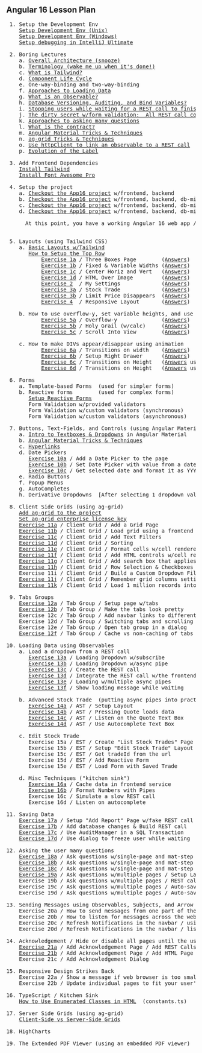 Angular 16 Lesson Plan
-----------------------

<pre>
 1. Setup the Development Env
    <a href="https://docs.google.com/document/d/1-vutLIaIN0A3WDm0P4gf9yFRLNyVVX8s2RZLWrbdT-o/edit" title="Setup Development Env (Unix)">Setup Development Env (Unix)</a>
    <a href="https://docs.google.com/document/d/1-vutLIaIN0A3WDm0P4gf9yFRLNyVVX8s2RZLWrbdT-o/edit" title="Setup Development Env (Windows)">Setup Development Env (Windows)</a>
    <a href="./howToDebugExistingWebapp.txt" title="Setup debugging in IntelliJ Ultimate">Setup debugging in IntelliJ Ultimate</a>

 2. Boring Lectures
    a. <a href="./lectures/boring.lecture.overallArchitecture.txt"              title="Overall Architecture">Overall Architecture (snooze)</a>
    b. <a href="./lectures/boring.lecture.terminology.txt"                      title="Terminology">Terminology (wake me up when it's done!)</a>
    c. <a href="./lectures/boring.lecture.what.is.tailwind.txt"                 title="What is Tailwind?">What is Tailwind?</a>
    d. <a href="./lectures/boring.lecture.component.lifecycle.txt"              title="Component Life Cycle">Component Life Cycle</a>
    e. One-way-binding and two-way-binding
    f. <a href="./lectures/boring.lecture.approaches.loading.data.txt"          title="Approaches to Loading Data">Approaches to Loading Data</a>
    g. <a href="./lectures/boring.lecture.what.is.observable.txt"               title="What is an Observable">What is an Observable?</a>
    h. <a href="./lectures/boring.lecture.flyway.auditing.bind.variables.txt"   title="Database Versioning">Database Versioning, Auditing, and Bind Variables?</a>
    i. <a href="./lectures/boring.lectures.waiting.for.rest.calls.txt"          title="Holding the user hostage while waiting for a REST call">Stopping users while waiting for a REST call to finish</a>
    j. <a href="./lectures/boring.lecture.all-rest-calls-are-ambiguous.txt"     title="The dirty secret w/form validation:  All REST call contracts are ambiguous">The dirty secret w/form validation:  All REST call contracts are ambigous</a>
    k. <a href="./lectures/boring.lecture.approaches-asking-many-questions.txt" title="Approaches to asking many question">Approaches to asking many questions</a>
    l. <a href="./lectures/what.is.the.contract.txt"    title="What is the Contract?">What is the contract?</a>
    m. <a href="./lectures/boring.lecture.angular.tricks.and.techniques.txt"    title="Angular Material Tricks & Techniques">Angular Material Tricks & Techniques</a>
    n. <a href="./lectures/boring.lecture.ag-grid.tricks.and.techniques.txt"    title="Ag-grid Tricks & Techniques">ag-grid Tricks & Techniques</a>
    o. <a href="./lectures/boring.lecture.observable-linked-to-rest-call.txt"   title="Use httpClient to create observable">Use httpClient to link an observable to a REST call</a>
    p. <a href="lectures/boring.lecture.evolution.of.the.label.md"              title="Evolution of the label">Evolution of the Label</a>
    
 3. Add Frontend Dependencies
    <a href="./lesson03_installTailwind.txt"    title="Install Tailwind">Install Tailwind</a>
    <a href="./lesson04_installFontAwesome.txt" title="Install Font Awesome Pro">Install Font Awesome Pro</a>

 4. Setup the project
    a. <a href="https://github.com/traderres/angularApp16/tree/lesson5a/setup-navbar-using-angular-material" title="Checkout AngularApp16 lesson5a">Checkout the App16 project</a> w/frontend, backend
    b. <a href="https://github.com/traderres/angularApp16/tree/lesson6/add-database-and-es"                  title="Checkout AngularApp16 lesson6">Checkout the App16 project</a> w/frontend, backend, db-migrations, sync-service
    c. <a href="https://github.com/traderres/angularApp16/tree/lesson7/setup-navbar-using-tailwind"          title="Checkout AngularApp16 lesson7">Checkout the App16 project</a> w/frontend, backend, db-migrations, sync-service, navbar   
    d. <a href="https://github.com/traderres/angularApp16/tree/lesson8/add-grid"                             title="Checkout AngularApp16 lesson8">Checkout the App16 project</a> w/frontend, backend, db-migrations, sync-service, navbar, ag-grid   

      At this point, you have a working Angular 16 web app / you can start adding page views to it
    

 5. Layouts (using Tailwind CSS)
    a. <a href="./lectures/boring.lecture.basic.layouts.txt"               title="Basic Layouts w/Tailwind">Basic Layouts w/Tailwind</a>            
       <a href="./howToSetupTopRow.txt"                                    title="How to Setup the Top Row">How to Setup the Top Row</a>
           <a href="./exercises/exercise01a.question.txt"                  title="Exercise 1a">Exercise 1a</a> / Three Boxes Page        (<a href="./exercises/exercise01a.answers.txt"                  title="Answer to 1a">Answers</a>)
           <a href="./exercises/exercise01b.question.txt"                  title="Exercise 1b">Exercise 1b</a> / Fixed & Variable Widths (<a href="./exercises/exercise01b.answers.txt"                  title="Answer to 1b">Answers</a>)
           <a href="./exercises/exercise01c.registration-completed.question.txt"   title="Exercise 1c">Exercise 1c</a> / Center Horiz and Vert   (<a href="./exercises/exercise01c.registration-completed.answers.txt"     title="Answer to 1c">Answers</a>)
           <a href="./exercises/exercise01d.html-over-image.question.txt"    title="Exercise 1d">Exercise 1d</a> / HTML Over Image         (<a href="./exercises/exercise01d.html-over-image.answers.txt"          title="Answer to 1c">Answers</a>)
           <a href="./exercises/exercise02.my-settings.question.txt"       title="Exercise 2 ">Exercise 2</a>  / My Settings             (<a href="./exercises/exercise02.my-settings.answers.txt"       title="Answer to 2">Answers</a>)
           <a href="./exercises/exercise03a.stock-trade.question.txt"      title="Exercise 3a">Exercise 3a</a> / Stock Trade             (<a href="./exercises/exercise03a.stock-trade.answers.txt"      title="Answer to 3a">Answers</a>)
           <a href="./exercises/exercise03b.stock-trade.question.txt"      title="Exercise 3b">Exercise 3b</a> / Limit Price Disappears  (<a href="./exercises/exercise03b.stock-trade.answers.txt"      title="Answer to 3b">Answers</a>)
           <a href="./exercises/exercise04.responsive.layout.question.txt" title="Exercise 4 ">Exercise 4</a>  / Responsive Layout       (<a href="./exercises/exercise04.responsive.layout.answers.txt" title="Answer to 4">Answers</a>)

    b. How to use overflow-y, set variable heights, and use fixed divs
           <a href="./exercises/exercise05a.overflow-y.question.txt"       title="Exercise 5a">Exercise 5a</a> / Overflow-y              (<a href="./exercises/exercise05a.overflow-y.answers.txt"       title="Answer to 5a">Answers</a>)
           <a href="./exercises/exercise05b.holy-grail.question.txt"       title="Exercise 5b">Exercise 5b</a> / Holy Grail (w/calc)     (<a href="./exercises/exercise05b.holy-grail.answers.txt"       title="Answer to 5b">Answers</a>)
           <a href="./exercises/exercise05c.scroll-into-view.question.txt" title="Exercise 5c">Exercise 5c</a> / Scroll Into View        (<a href="./exercises/exercise05c.scroll-into-view.answers.txt" title="Answer to 5c">Answers</a>)

    c. How to make DIVs appear/disappear using animation
           <a href="./exercises/exercise06a.howToDoTransitionsOnWidth.question.txt"                  title="Exercise 6a">Exercise 6a</a> / Transitions on width    (<a href="./exercises/exercise06a.howToDoTransitionsOnWidth.answers.txt"                  title="Answer to 6a">Answers</a>)
           <a href="./exercises/exercise06b.right-side-slide-out-drawer.question.txt"                title="Exercise 6b">Exercise 6b</a> / Setup Right Drawer      (<a href="./exercises/exercise06b.right-side-slide-out-drawer.answers.txt"                title="Answer to 6b">Answers</a>)
           <a href="./exercises/exercise06c.howToDoTransitionsOnHeightUsingTemplateVar.question.txt" title="Exercise 6c">Exercise 6c</a> / Transitions on Height   (<a href="./exercises/exercise06c.howToDoTransitionsOnHeightUsingTemplateVar.answers.txt" title="Answer to 6c">Answers</a> using template variable)
           <a href="./exercises/exercise06d.howToDoTransitionsOnHeightUsingTailwind.question.txt"    title="Exercise 6d">Exercise 6d</a> / Transitions on Height   (<a href="./exercises/exercise06d.howToDoTransitionsOnHeightUsingTailwind.answers.txt"    title="Answer to 6d">Answers</a> using pure tailwind approach)
  
 6. Forms
    a. Template-based Forms  (used for simpler forms)
    b. Reactive forms        (used for complex forms)
       <a href="./howToSetupReactiveForm.txt" title="Setup Reactive Forms">Setup Reactive Forms</a>
       Form Validation w/provided validators
       Form Validation w/custom validators (synchronous)
       Form Validation w/custom validators (asynchronous)

 7. Buttons, Text-Fields, and Controls (using Angular Material)
    a. <a href="./lectures/boring.lecture.dropdowns.and.textboxes.txt"       title="Intro to Textboxes & Dropdowns">Intro to Textboxes & Dropdowns</a> in Angular Material
    b. <a href="./lectures/boring.lecture.angular.tricks.and.techniques.txt" title="Angular Material Tricks">Angular Material Tricks & Techniques</a>
    c. <a href="./howToAddHyperlinks.txt" title="Hyperlinks">Hyperlinks</a>
    d. Date Pickers
       <a href="./exercises/exercise10a.add-date-picker.question.txt"                    title="Exercise 10a">Exercise 10a</a> / Add a Date Picker to the page                  (<a href="./exercises/exercise10a.add-date-picker.answers.txt"                      title="Exercise 10a">Answers</a>)
       <a href="./exercises/exercise10b.set-datepicker-using-date-string.question.txt"   title="Exercise 10b">Exercise 10b</a> / Set Date Picker with value from a date string  (<a href="./exercises/exercise10b.set-datepicker-using-date-string.answers.txt"     title="Exercise 10b">Answers</a>)
       <a href="./exercises/exercise10c.get-datepicker-value-and-format-it.question.txt" title="Exercise 10c">Exercise 10c</a> / Get selected date and format it as YYYY-MM-DD  (<a href="./exercises/exercise10c.get-datepicker-value-and-format-it.answers.txt"   title="Exercise 10c">Answers</a>)
    e. Radio Buttons
    f. Popup Menus
    g. AutoCompletes
    h. Derivative Dropdowns  [After selecting 1 dropdown value, change a 2nd dropdown's options]
    
 8. Client Side Grids (using ag-grid)
    <a href="./ag-grid.add-to-project.txt"   title="Add ag-grid to the project">Add ag-grid to the project</a>
    <a href="./ag-grid.set-license-key.txt"  title="Set ag-grid license key">Set ag-grid enterprise license key</a>
    <a href="./exercises/exercise11a.client-grid-add-grid-page.question.md"                title="Exercise 11a">Exercise 11a</a> / Client Grid / Add a Grid Page                     (<a href="./exercises/exercise11a.client-grid-add-grid-page.answers.md"       title="Exercise 11a">Answers</a>)
    <a href="./exercises/exercise11b.client-grid-load-using-service.question.md"           title="Exercise 11b">Exercise 11b</a> / Client Grid / Load grid using a frontend service  (<a href="./exercises/exercise11b.client-grid-load-using-service.answers.md"  title="Exercise 11b">Answers</a>)
    <a href="./exercises/exercise11c.client-grid-add-text-filters.question.md"             title="Exercise 11c">Exercise 11c</a> / Client Grid / Add Text Filters                    (<a href="./exercises/exercise11c.client-grid-add-text-filters.answers.md"    title="Exercise 11c">Answers</a>)
    <a href="./exercises/exercise11d.client-grid-sorting.question.md"                      title="Exercise 11d">Exercise 11d</a> / Client Grid / Sorting                             (<a href="./exercises/exercise11d.client-grid-sorting.answers.md"             title="Exercise 11d">Answers</a>)
    <a href="./exercises/exercise11e.client-grid-cell-renderers.question.md"               title="Exercise 11e">Exercise 11e</a> / Client Grid / Format cells w/cell renderers       (<a href="./exercises/exercise11e.client-grid-cell-renderers.answers.md"      title="Exercise 11e">Answers</a>)
    <a href="./exercises/exercise11f.client-grid-with-html-controls.question.md"           title="Exercise 11f">Exercise 11f</a> / Client Grid / Add HTML controls w/cell renderers  (<a href="./exercises/exercise11f.client-grid-with-html-controls.answers.md"  title="Exercise 11f">Answers</a>)
    <a href="./exercises/exercise11g.client-grid-search-box-applies-filters.question.md"   title="Exercise 11g">Exercise 11g</a> / Client Grid / Add search box that applies filters (<a href="./exercises/exercise11g.client-grid-search-box-applies-filters.answers.md"  title="Exercise 11g">Answers</a>)
    <a href="./exercises/exercise11h.client-grid-row-selection.question.md"                title="Exercise 11h">Exercise 11h</a> / Client Grid / Row Selection & Checkboxes          (<a href="./exercises/exercise11h.client-grid-row-selection.answers.md"  title="Exercise 11h">Answers</a>)
    Exercise 11i / Client Grid / Build a Custom Dropdown Filter  
    <a href="./exercises/exercise11j.client-grid-remembers-settings.question.md"           title="Exercise 11j">Exercise 11j</a> / Client Grid / Remember grid columns settings      (<a href="./exercises/exercise11j.client-grid-remembers-settings.answers.md"  title="Exercise 11j">Answers</a>)
    <a href="./exercises/exercise11k.client-grid-with-one-million-records.question.md"     title="Exercise 11k">Exercise 11k</a> / Client Grid / Load 1 million records into it      (<a href="./exercises/exercise11k.client-grid-with-one-million-records.answers.md"  title="Exercise 11k">Answers</a>)

 9. Tabs Groups
    <a href="./exercises/exercise12a.setup-tab-group.question.txt" title="Exercise 12a">Exercise 12a</a> / Tab Group / Setup page w/tabs                     (<a href="./exercises/exercise12a.setup-tab-group.answers.txt"   title="Exercise 12a">Answers</a>)
    <a href="./exercises/exercise12b.make-tabs-pretty.question.md" title="Exercise 12b">Exercise 12b</a> / Tab Group / Make the tabs look pretty             (<a href="./exercises/exercise12b.make-tabs-pretty.answers.md"   title="Exercise 12b">Answers</a>)
    Exercise 12c / Tab Group / Add navbar links to different tabs
    Exercise 12d / Tab Group / Switching tabs and scrolling down
    Exercise 12e / Tab Group / Open tab group in a dialog
    <a href="./exercises/exercise12f.tab-caching.question.txt" title="Exercise 12f">Exercise 12f</a> / Tab Group / Cache vs non-caching of tabs          (<a href="./exercises/exercise12f.tab-caching.answers.txt"   title="Exercise 12f">Answers</a>)

10. Loading Data using Observables
    a. Load a dropdown from a REST call
       <a href="./exercises/exercise13a.load-dropdown-with-subscribe.question.txt"      title="Exercise 13a">Exercise 13a</a> / Loading Dropdown w/subscribe                   (<a href="./exercises/exercise13a.load-dropdown-with-subscribe.answers.txt"      title="Answer to 13a">Answers</a>)
       <a href="./exercises/exercise13b.load-dropdown-with-async-pipe.question.txt"     title="Exercise 13b">Exercise 13b</a> / Loading Dropdown w/async pipe                  (<a href="./exercises/exercise13b.load-dropdown-with-async-pipe.answers.txt"     title="Answer to 13b">Answers</a>)
       <a href="./exercises/exercise13c.add-rest-call-to-get-priorities.question.txt"   title="Exercise 13c">Exercise 13c</a> / Create the REST call                           (<a href="./exercises/exercise13c.add-rest-call-to-get-priorities.answers.txt"   title="Answer to 13c">Answers</a>)
       <a href="./exercises/exercise13d.integrate-rest-call-with-frontend.question.txt" title="Exercise 13d">Exercise 13d</a> / Integrate the REST call w/the frontend         (<a href="./exercises/exercise13d.integrate-rest-call-with-frontend.answers.txt" title="Answer to 13d">Answers</a>)
       <a href="./exercises/exercise13e.multiple-async-pipes.question.txt"              title="Exercise 13e">Exercise 13e</a> / Loading w/multiple async pipes                 (<a href="./exercises/exercise13e.multiple-async-pipes.answers.txt"              title="Answer to 13e">Answers</a>)
       <a href="./exercises/exercise13f.show-loading-message.question.txt"              title="Exercise 13f">Exercise 13f</a> / Show loading message while waiting             (<a href="./exercises/exercise13f.show-loading-message.answers.txt"              title="Answer to 13f">Answers</a>)

    b. Advanced Stock Trade  (putting async pipes into practice)
       <a href="./exercises/exercise14a.advanced-stock-trade.layout.question.txt"              title="Exercise 14a">Exercise 14a</a> / AST / Setup Layout                             (<a href="./exercises/exercise14a.advanced-stock-trade.layout.answers.txt"              title="Answer to 14a">Answers</a>)
       <a href="./exercises/exercise14b.advanced-stock-trade.press.quote.btn.question.txt"              title="Exercise 14b">Exercise 14b</a> / AST / Pressing Quote loads data                (<a href="./exercises/exercise14b.advanced-stock-trade.press.quote.btn.answers.txt"              title="Answer to 14b">Answers</a>)
       <a href="./exercises/exercise14c.advanced-stock-trade.press.listen.for.quotes.question.txt"              title="Exercise 14c">Exercise 14c</a> / AST / Listen on the Quote Text Box             (<a href="./exercises/exercise14c.advanced-stock-trade.press.listen.for.quotes.answers.txt"              title="Answer to 14c">Answers</a>)
       <a href="./exercises/exercise14d.advanced-stock-trade.autocomplete.question.txt"              title="Exercise 14d">Exercise 14d</a> / AST / Use Autocomplete Text Box                (<a href="./exercises/exercise14d.advanced-stock-trade.autocomplete.answers.txt"              title="Answer to 14d">Answers</a>)
   
    c. Edit Stock Trade
       Exercise 15a / EST / Create "List Stock Trades" Page          (Answers)
       Exercise 15b / EST / Setup "Edit Stock Trade" Layout          (Answers)
       Exercise 15c / EST / Get tradeId from the url                 (Answers)
       Exercise 15d / EST / Add Reactive Form                        (Answers)
       Exercise 15e / EST / Load Form with Saved Trade               (Answers)
       
    d. Misc Techniques ("kitchen sink")
       <a href="./exercises/exercise16a.cache.observables.in.service.question.txt"    title="Exercise 16a">Exercise 16a</a> / Cache data in frontend service                 (<a href="./exercises/exercise16a.cache.observables.in.service.answers.txt"  title="Answer to 16a">Answers</a>)
       <a href="./exercises/exercise16b.format-numbers-with-pipes.question.txt"    title="Exercise 16b">Exercise 16b</a> / Format Numbers with Pipes                      (<a href="./exercises/exercise16b.format-numbers-with-pipes.answers.txt"        title="Answer to 16b">Answers</a>)
       Exercise 16c / Simulate a slow REST call                      (Answers)
       Exercise 16d / Listen on autocomplete                         (Answers)

11. Saving Data 
    <a href="./exercises/exercise17a.submit-button-invokes-REST-call.question.txt"   title="Exercise 17a">Exercise 17a</a> / Setup "Add Report" Page w/fake REST call          (<a href="./exercises/exercise17a.submit-button-invokes-REST-call.answers.txt"  title="Answer to 17a">Answers</a>)
    <a href="./exercises/exercise17b.add-db-changes-and-REST-call.question.txt"      title="Exercise 17b">Exercise 17b</a> / Add database changes & Build REST call            (<a href="./exercises/exercise17b.add-db-changes-and-REST-call.answers.txt"     title="Answer to 17b">Answers</a>)
    <a href="./exercises/exercise17c.use-audit-manager-in-transaction.question.txt"               title="Exercise 17c">Exercise 17c</a> / Use AuditManager in a SQL Transaction             (<a href="./exercises/exercise17c.use-audit-manager-in-transaction.answers.txt" title="Answer to 17c">Answers</a>)
    <a href="./exercises/exercise17d.use-dialog-to-freeze-user.question.txt"         title="Exercise 17d">Exercise 17d</a> / Use dialog to freeze user while waiting           (<a href="./exercises/exercise17d.use-dialog-to-freeze-user.answers.txt"        title="Answer to 17d">Answers</a>)

12. Asking the user many questions
    <a href="./exercises/exercise18a.ask-questions-with-mat-step.questions.txt"                    title="Exercise 18a">Exercise 18a</a> / Ask questions w/single-page and mat-step / Setup Layout        (<a href="./exercises/exercise18a.ask-questions-with-mat-step.answers.txt"  title="Answer to 18a">Answers</a>)
    <a href="./exercises/exercise18b.ask-questions-with-mat-step-rest-call.questions.txt"          title="Exercise 18b">Exercise 18b</a> / Ask questions w/single-page and mat-step / Add REST call       (<a href="./exercises/exercise18b.ask-questions-with-mat-step-rest-call.answers.txt"  title="Answer to 18b">Answers</a>)
    <a href="./exercises/exercise18c.ask-questions-with-mat-step-prevent-going-back.questions.txt" title="Exercise 18c">Exercise 18c</a> / Ask questions w/single-page and mat-step / Stop Double Submit  (<a href="./exercises/exercise18c.ask-questions-with-mat-step-prevent-going-back.answers.txt"  title="Answer to 18c">Answers</a>)
    <a href="./exercises/exercise19a.ask-questions-with-multiple-pages-layout.question.txt" title="Exercise 19a">Exercise 19a</a> / Ask questions w/multiple pages / Setup Layout                  (<a href="./exercises/exercise19a.ask-questions-with-multiple-pages-layout.answers.txt"  title="Answer to 19a">Answers</a>)
    Exercise 19b / Ask questions w/multiple pages / REST calls
    Exercise 19c / Ask questions w/multiple pages / Auto-save when leaving page
    Exercise 19d / Ask questions w/multiple pages / Auto-save every N seconds 

13. Sending Messages using Observables, Subjects, and Arrow Functions
    Exercise 20a / How to send messages from one part of the web app to another
    Exercise 20b / How to listen for messages across the web app
    Exercise 20c / Refresh Notifications in the navbar / using timer
    Exercise 20d / Refresh Notifications in the navbar / listening for message

14. Acknowledgement / Hide or disable all pages until the user acknowledges a message
    <a href="./exercises/exercise21a.acknowledgement-page.add-rest-calls.question.txt"    title="Exercise 21a">Exercise 21a</a> / Add Acknowledgement Page / Add REST Calls                      (<a href="./exercises/exercise21a.acknowledgement-page.add-rest-calls.answers.txt"  title="Answer to 21a">Answers</a>)
    <a href="./exercises/exercise21b.acknowledgement-page.add-html-page.question.txt"     title="Exercise 21b">Exercise 21b</a> / Add Acknowledgement Page / Add HTML Page over main page        (<a href="./exercises/exercise21b.acknowledgement-page.add-html-page.answers.txt"  title="Answer to 21b">Answers</a>)
    Exercise 21c / Add Acknowledgement Dialog

15. Responsive Design Strikes Back
    Exercise 22a / Show a message if web browser is too small or too short
    Exercise 22b / Update individual pages to fit your user's browser sizes

16. TypeScript / Kitchen Sink
    <a href="./howToReferenceEnumClass.txt" title="How to Use Enumerated Classes in HTML">How to Use Enumerated Classes in HTML</a>  (constants.ts)

17. Server Side Grids (using ag-grid)
    <a href="./lectures/boring.lecture.ag-grid.server-vs-client-grids.txt" title="Client-Side vs Server-Side Grids">Client-Side vs Server-Side Grids</a>

18. HighCharts

19. The Extended PDF Viewer (using an embedded PDF viewer)

</pre>